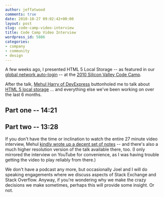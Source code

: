 ```yaml
---
author: jeffatwood
comments: true
date: 2010-10-27 09:02:42+00:00
layout: post
slug: code-camp-video-interview
title: Code Camp Video Interview
wordpress_id: 5886
categories:
- company
- community
- design
---
```


A few weeks ago, I presented HTML 5 Local Storage -- as featured in our [global network auto-login](http://blog.stackoverflow.com/2010/09/global-network-auto-login/) -- at the [2010 Silicon Valley Code Camp](http://www.siliconvalley-codecamp.com/).

After the talk, [Mehul Harry of DevExpress](http://community.devexpress.com/blogs/aspnet/default.aspx) buttonholed me to talk about [HTML 5 local storage](http://diveintohtml5.org/storage.html) ... and everything else we've been working on over the last 6 months. 



## Part one --  14:21






## Part two -- 13:28




If you don't have the time or inclination to watch the entire 27 minute video interview, Mehul [kindly wrote up a decent set of notes](http://community.devexpress.com/blogs/aspnet/archive/2010/10/24/video-interview-with-jeff-atwood-aka-codinghorror-com.aspx) -- and there's also a much higher resolution version of the talk available there, too. (I only mirrored the interview on YouTube for convenience, as I was having trouble getting the video to play reliably from there.)

We don't have a podcast any more, but occasionally Joel and I will do speaking engagements where we discuss aspects of Stack Exchange and Stack Overflow. Anyway, if you're wondering why we make the crazy decisions we make sometimes, perhaps this will provide some insight. Or not.
